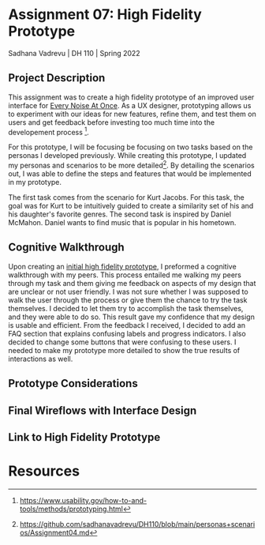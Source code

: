 # Assignment 07: High Fidelity Prototype
Sadhana Vadrevu | DH 110 | Spring 2022

## Project Description
This assignment was to create a high fidelity prototype of an improved user interface for [Every Noise At Once](https://everynoise.com). As a UX designer, prototyping allows us to experiment with our ideas for new features, refine them, and test them on users and get feedback before investing too much time into the developement process [^1]. 

For this prototype, I will be focusing be focusing on two tasks based on the personas I developed previously. While creating this prototype, I updated my personas and scenarios to be more detailed[^2]. By detailing the scenarios out, I was able to define the steps and features that would be implemented in my prototype.

The first task comes from the scenario for Kurt Jacobs. For this task, the goal was for Kurt to be intuitively guided to create a similarity set of his and his daughter's favorite genres. The second task is inspired by Daniel McMahon. Daniel wants to find music that is popular in his hometown. 

## Cognitive Walkthrough 
Upon creating an [initial high fidelity prototype](https://www.figma.com/file/y5I9pUUqHxBG7qJspki57u/DH-110%3A-Wireframes?node-id=46%3A1097), I preformed a cognitive walkthrough with my peers. This process entailed me walking my peers through my task and them giving me feedback on aspects of my design that are unclear or not user friendly. I was not sure whether I was supposed to walk the user through the process or give them the chance to try the task themselves. I decided to let them try to accomplish the task themselves, and they were able to do so. This result gave my confidence that my design is usable and efficient. From the feedback I received, I decided to add an FAQ section that explains confusing labels and progress indicators. I also decided to change some buttons that were confusing to these users. I needed to make my prototype more detailed to show the true results of interactions as well.

## Prototype Considerations


## Final Wireflows with Interface Design 



## Link to High Fidelity Prototype


# Resources
[^1]: https://www.usability.gov/how-to-and-tools/methods/prototyping.html
[^2]: https://github.com/sadhanavadrevu/DH110/blob/main/personas+scenarios/Assignment04.md
